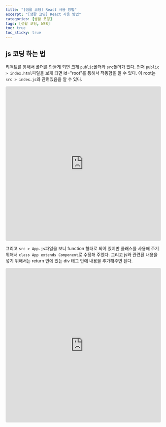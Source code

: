 ```yaml
---
title: "[생활 코딩] React 사용 방법"
excerpt: "[생활 코딩] React 사용 방법"
categories: [생활 코딩]
tags: [생활 코딩, WEB]
toc: true
toc_sticky: true
---
```


## js 코딩 하는 법

리액트를 통해서 폴더를 만들게 되면 크게 `public`폴더와 `src`폴더가 있다. 먼저 `public > index.html`파일을 보게 되면 id="root"를 통해서 작동함을 알 수 있다. 이 root는 `src > index.js`와 관련있음을 알 수 있다.

<iframe src="https://codesandbox.io/embed/winter-shape-9yl42?fontsize=14&hidenavigation=1&theme=dark&view=editor"
     style="width:100%; height:500px; border:0; border-radius: 4px; overflow:hidden;"
     title="winter-shape-9yl42"
     allow="accelerometer; ambient-light-sensor; camera; encrypted-media; geolocation; gyroscope; hid; microphone; midi; payment; usb; vr; xr-spatial-tracking"
     sandbox="allow-forms allow-modals allow-popups allow-presentation allow-same-origin allow-scripts"
   ></iframe>

그리고 `src > App.js`파일을 보니 function 형태로 되어 있지만 클래스를 사용해 주기 위해서 `class App extends Component`로 수정해 주었다. 그리고 js와 관련된 내용을 넣기 위해서는 return 안에 있는 div 태그 안에 내용을 추가해주면 된다.

<iframe src="https://codesandbox.io/embed/winter-shape-9yl42?fontsize=14&hidenavigation=1&theme=dark&view=editor"
     style="width:100%; height:500px; border:0; border-radius: 4px; overflow:hidden;"
     title="winter-shape-9yl42"
     allow="accelerometer; ambient-light-sensor; camera; encrypted-media; geolocation; gyroscope; hid; microphone; midi; payment; usb; vr; xr-spatial-tracking"
     sandbox="allow-forms allow-modals allow-popups allow-presentation allow-same-origin allow-scripts"
   ></iframe>
